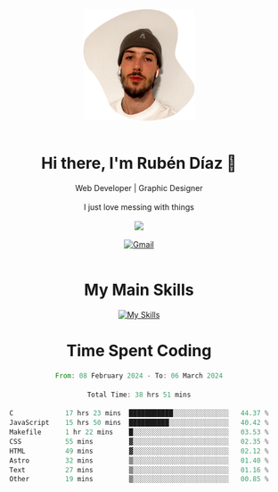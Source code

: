 <div align="center">
	<img height=200 width=200 src="./.img/yo_github_pfp.png" alt="Rubén Díaz" width=200/><br><br>
	
	
 # Hi there, I'm Rubén Díaz 👋

  Web Developer | Graphic Designer
  <br>
  <br>
  I just love messing with things
  <br>
  <br>
  <a href="https://www.github.com/rubendiazzz" target="_blank" rel="noreferrer"><img
src="https://img.shields.io/github/followers/rubendiazzz?logo=github&style=for-the-badge&color=red" /></a>


  <a href="mailto:rubendfraga@gmail.com">![Gmail](https://img.shields.io/badge/Gmail-D14836?style=for-the-badge&logo=gmail&logoColor=white)</a><br><br>

  # My Main Skills
  [![My Skills](https://skillicons.dev/icons?i=js,html,css,tailwind,c,cpp,cs,react,nextjs,astro,mysql,mongo)](https://skillicons.dev)

# Time Spent Coding
<!--START_SECTION:waka-->

```rust
From: 08 February 2024 - To: 06 March 2024

Total Time: 38 hrs 51 mins

C             17 hrs 23 mins  ███████████░░░░░░░░░░░░░░   44.37 %
JavaScript    15 hrs 50 mins  ██████████░░░░░░░░░░░░░░░   40.42 %
Makefile      1 hr 22 mins    █░░░░░░░░░░░░░░░░░░░░░░░░   03.53 %
CSS           55 mins         ▓░░░░░░░░░░░░░░░░░░░░░░░░   02.35 %
HTML          49 mins         ▓░░░░░░░░░░░░░░░░░░░░░░░░   02.12 %
Astro         32 mins         ▒░░░░░░░░░░░░░░░░░░░░░░░░   01.40 %
Text          27 mins         ▒░░░░░░░░░░░░░░░░░░░░░░░░   01.16 %
Other         19 mins         ▒░░░░░░░░░░░░░░░░░░░░░░░░   00.85 %
```

<!--END_SECTION:waka-->
</div>